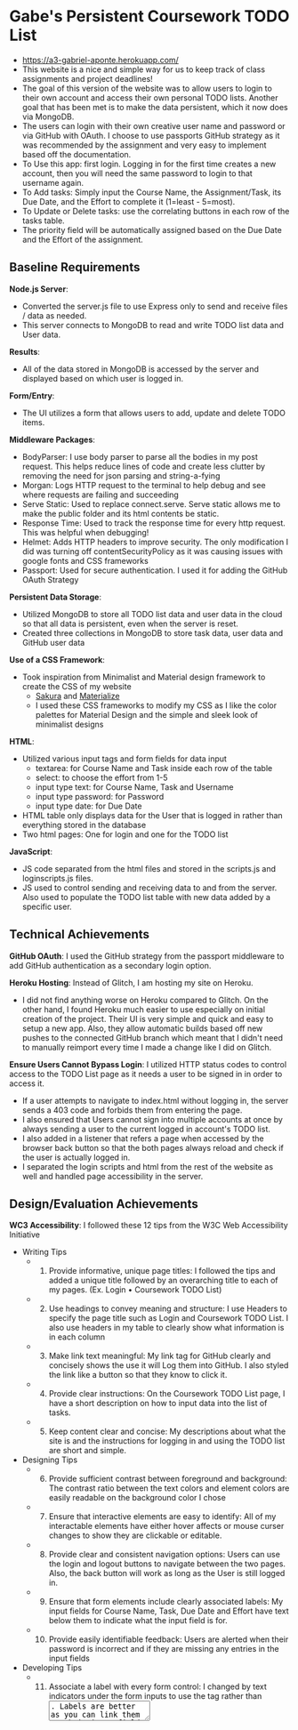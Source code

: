 # Gabe's Persistent Coursework TODO List
- https://a3-gabriel-aponte.herokuapp.com/
- This website is a nice and simple way for us to keep track of class assignments and project deadlines!
- The goal of this version of the website was to allow users to login to their own account and access their own personal TODO lists. Another goal that has been met is to make the data persistent, which it now does via MongoDB.
- The users can login with their own creative user name and password or via GitHub with OAuth. I choose to use passports GitHub strategy as it was recommended by the assignment and very easy to implement based off the documentation.
- To Use this app: first login. Logging in for the first time creates a new account, then you will need the same password to login to that username again.  
- To Add tasks: Simply input the Course Name, the Assignment/Task, its Due Date, and the Effort to complete it (1=least - 5=most).
- To Update or Delete tasks: use the correlating buttons in each row of the tasks table.
- The priority field will be automatically assigned based on the Due Date and the Effort of the assignment.

## Baseline Requirements
**Node.js Server**:
- Converted the server.js file to use Express only to send and receive files / data as needed.
- This server connects to MongoDB to read and write TODO list data and User data.  

**Results**:
- All of the data stored in MongoDB is accessed by the server and displayed based on which user is logged in.

**Form/Entry**:
- The UI utilizes a form that allows users to add, update and delete TODO items.

**Middleware Packages**:
- BodyParser: I use body parser to parse all the bodies in my post request. This helps reduce lines of code and create less clutter by removing the need for json parsing and string-a-fying  
- Morgan: Logs HTTP request to the terminal to help debug and see where requests are failing and succeeding
- Serve Static: Used to replace connect.serve. Serve static allows me to make the public folder and its html contents be static.
- Response Time: Used to track the response time for every http request. This was helpful when debugging!
- Helmet: Adds HTTP headers to improve security. The only modification I did was turning off contentSecurityPolicy as it was causing issues with google fonts and CSS frameworks
- Passport: Used for secure authentication. I used it for adding the GitHub OAuth Strategy

**Persistent Data Storage**:
- Utilized MongoDB to store all TODO list data and user data in the cloud so that all data is persistent, even when the server is reset.
- Created three collections in MongoDB to store task data, user data and GitHub user data

**Use of a CSS Framework**:
- Took inspiration from Minimalist and Material design framework to create the CSS of my website
  - [Sakura](https://oxal.org/projects/sakura/) and [Materialize](https://materializecss.com/)
  - I used these CSS frameworks to modify my CSS as I like the color palettes for Material Design and the simple and sleek look of minimalist designs

**HTML**:
- Utilized various input tags and form fields for data input
  - textarea: for Course Name and Task inside each row of the table
  - select: to choose the effort from 1-5
  - input type text: for Course Name, Task and Username
  - input type password: for Password
  - input type date: for Due Date
- HTML table only displays data for the User that is logged in rather than everything stored in the database
- Two html pages: One for login and one for the TODO list

**JavaScript**:
- JS code separated from the html files and  stored in the scripts.js and loginscripts.js files.
- JS used to control sending and receiving data to and from the server. Also used to populate the TODO list table with new data added by a specific user.

## Technical Achievements
**GitHub OAuth**: I used the GitHub strategy from the passport middleware to add GitHub authentication as a secondary login option.

**Heroku Hosting**: Instead of Glitch, I am hosting my site on Heroku.
- I did not find anything worse on Heroku compared to Glitch. On the other hand, I found Heroku much easier to use especially on initial creation of the project. Their UI is very simple and quick and easy to setup a new app. Also, they allow automatic builds based off new pushes to the connected GitHub branch which meant that I didn't need to manually reimport every time I made a change like I did on Glitch.  

**Ensure Users Cannot Bypass Login**: I utilized HTTP status codes to control access to the TODO List page as it needs a user to be signed in in order to access it.
- If a user attempts to navigate to index.html without logging in, the server sends a 403 code and forbids them from entering the page.
- I also ensured that Users cannot sign into multiple accounts at once by always sending a user to the current logged in account's TODO list.
- I also added in a listener that refers a page when accessed by the browser back button so that the both pages always reload and check if the user is actually logged in.
- I separated the login scripts and html from the rest of the website as well and handled page accessibility in the server.

## Design/Evaluation Achievements
**WC3 Accessibility**: I followed these 12 tips from the W3C Web Accessibility Initiative
- Writing Tips
  - 1. Provide informative, unique page titles: I followed the tips and added a unique title followed by an overarching title to each of my pages. (Ex. Login • Coursework TODO List)
  - 2. Use headings to convey meaning and structure: I use Headers to specify the page title such as Login and Coursework TODO List. I also use headers in my table to clearly show what information is in each column
  - 3. Make link text meaningful: My link tag for GitHub clearly and concisely shows the use it will Log them into GitHub. I also styled the link like a button so that they know to click it.
  - 4. Provide clear instructions: On the Coursework TODO List page, I have a short description on how to input data into the list of tasks.
  - 5. Keep content clear and concise: My descriptions about what the site is and the instructions for logging in and using the TODO list are short and simple.
- Designing Tips
  - 6. Provide sufficient contrast between foreground and background: The contrast ratio between the text colors and element colors are easily readable on the background color I chose
  - 7. Ensure that interactive elements are easy to identify: All of my interactable elements have either hover affects or mouse curser changes to show they are clickable or editable.
  - 8. Provide clear and consistent navigation options: Users can use the login and logout buttons to navigate between the two pages. Also, the back button will work as long as the User is still logged in.
  - 9. Ensure that form elements include clearly associated labels: My input fields for Course Name, Task, Due Date and Effort have text below them to indicate what the input field is for.
  - 10. Provide easily identifiable feedback: Users are alerted when their password is incorrect and if they are missing any entries in the input fields
- Developing Tips
  - 11. Associate a label with every form control: I changed by text indicators under the form inputs to use the <label> tag rather than <textarea>. Labels are better as you can link them to their input field so that clicking the label triggers an interaction with the input form field.
  - 12. Ensure that all interactive elements are keyboard accessible: All input elements are accessible via the tab button and enter buttons
